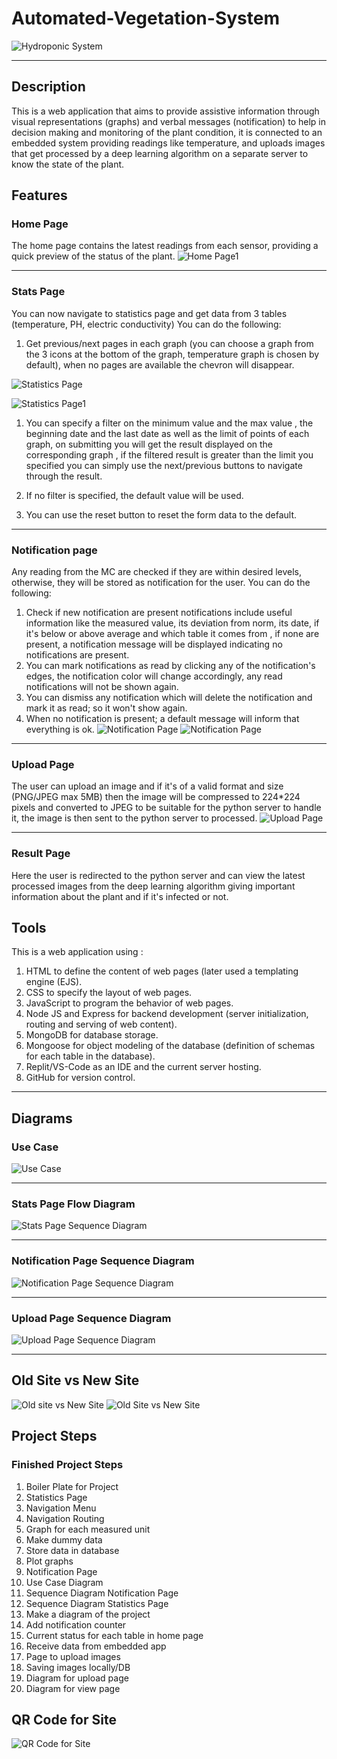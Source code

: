 # Automated-Vegetation-System
![Hydroponic System](https://image.freepik.com/free-vector/hydroponic-farm-man-harvesting-organic-vegetable-from-hydrophonic-green-house-concept-cartoon-illustration_201904-462.jpg)
***
## Description
 This is a web application that aims to provide assistive information through visual representations (graphs) and verbal messages (notification) to help in decision making and monitoring of the plant condition, it is connected to an embedded system providing readings like temperature, and uploads images that get processed by a deep learning algorithm on a separate server to know the state of the plant.
## Features

### Home Page
The home page contains the latest readings from each sensor, providing a quick preview of the status of the plant.
![Home Page1](https://media.milanote.com/p/images/1M75BJ1mjuVZ7K/7pn/home+page.png)
***
### Stats Page
You can now navigate to statistics page and get data from 3 tables (temperature, PH, electric conductivity) 
You can do the following:

1. Get previous/next pages in each graph (you can choose a graph from the 3 icons at the bottom of the graph, temperature graph is chosen by default), when no pages are available the chevron will disappear.

![Statistics Page](https://media.milanote.com/p/images/1M4Wkf19bgf5dA/Fqp/ezgif.com-gif-maker%20%284%29.gif)

![Statistics Page1](https://media.milanote.com/p/images/1M75BJ1mjuVZ7J/sgY/stats+page.png)

1. You can specify a filter on the minimum value and the max value , the beginning date and the last date as well as the limit of points of each graph, on submitting you will get the result displayed on the corresponding graph , if the filtered result is  greater than the limit you specified you can simply use the next/previous buttons to navigate through the result.

2. If no filter is specified, the default value will be used.
3. You can use the reset button to reset the form data to the default.

***
### Notification page
Any reading from the MC are checked if they are within desired levels, otherwise, they will be stored as notification for the user.
You can do the following:

1. Check if new notification are present notifications include useful information like the measured value, its deviation from norm, its date, if it's below or above average and which table it comes from , if none are present, a notification message will be displayed indicating no notifications are present.
2. You can mark notifications as read by clicking any of the notification's edges, the notification color will change accordingly, any read notifications will not be shown again.
3. You can dismiss any notification which will delete the notification and mark it as read; so it won't show again. 
4. When no notification is present; a default message will inform that everything is ok.
![Notification Page](https://media.milanote.com/p/images/1M4WqL19bgf5dD/F7k/ezgif.com-gif-maker+%285%29.gif)
![Notification Page](https://media.milanote.com/p/images/1M75BJ1mjuVZ7I/obm/notification+page.png)

***

### Upload Page
The user can upload an image and if it's of a valid format and size (PNG/JPEG max 5MB) then the image will be compressed to 224*224 pixels and converted to JPEG to be suitable for the python server to handle it, the image is then sent to the python server to processed.
![Upload Page](https://media.milanote.com/p/images/1M75BJ1mjuVZ7L/86b/upload+page.png)

***

### Result Page
Here the user is redirected to the python server and can view the latest processed images from the deep learning algorithm giving important information about the plant and if it's infected or not.

## Tools
This is a web application using :
   1. HTML to define the content of web pages (later used a templating engine (EJS).
   2. CSS to specify the layout of web pages.
   3. JavaScript to program the behavior of web pages.
   4. Node JS and Express for backend development (server initialization, routing and serving of web content).
   5. MongoDB for database storage.
   6. Mongoose for object modeling of the database (definition of schemas for each table in the database).
   7. Replit/VS-Code as an IDE and the current server hosting.
   8. GitHub for version control.
***
## Diagrams

### Use Case

![Use Case](https://lucid.app/publicSegments/view/6c1ed04e-a8fa-41bc-b79b-c379b806ce8c/image.png)

***
### Stats Page Flow Diagram
![Stats Page Sequence Diagram](https://lucid.app/publicSegments/view/c32db136-00b7-4e99-9f3d-b96f04df8a76/image.png)

***
### Notification Page Sequence Diagram
![Notification Page Sequence Diagram](https://lucid.app/publicSegments/view/f66941cc-f6d3-43bd-884d-17ce6a03e953/image.png)

***

### Upload Page Sequence Diagram
![Upload Page Sequence Diagram](https://lucid.app/publicSegments/view/d3b6df5a-0599-4e32-9b06-1f021910ba7e/image.png)

***

## Old Site vs New Site
![Old site vs New Site](https://media.milanote.com/p/images/1M5wnC19blWe7Q/nIE/BeFunky-collage+%281%29.jpg)
![Old Site vs New Site](https://media.milanote.com/p/images/1M5wsr19blWe7R/tbt/BeFunky-collage%20%282%29.jpg)

## Project Steps
### Finished Project Steps
1. Boiler Plate for Project
2. Statistics Page
3. Navigation Menu
4. Navigation Routing
5. Graph for each measured unit
6. Make dummy data
7. Store data in database
8. Plot graphs
9. Notification Page
10. Use Case Diagram
11. Sequence Diagram Notification Page
12. Sequence Diagram Statistics Page
13. Make a diagram of the project
14. Add notification counter
15. Current status for each table in home page
16. Receive data from embedded app
17. Page to upload images
18. Saving images locally/DB
19. Diagram for upload page
20. Diagram for view page
    

## QR Code for Site
![QR Code for Site](https://media.milanote.com/p/images/1M5zUZ19blWe7T/lwO/qrcode_automated-vegetation-system.piemaker1.repl.co+%281%29.png)